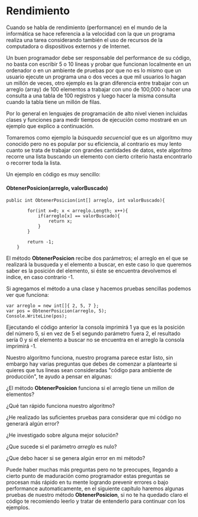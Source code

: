 # Rendimiento

Cuando se habla de rendimiento (performance) en el mundo de la informática se hace referencia a la velocidad con la que un programa realiza una tarea considerando también el uso de recursos de la computadora o dispositivos externos y de Internet.

Un buen programador debe ser responsable del performance de su código, no basta con escribir 5 o 10 lineas y probar que funcionan localmente en un ordenador o en un ambiente de pruebas por que no es lo mismo que un usuario ejecute un programa una o dos veces a que mil usuarios lo hagan un millón de veces, otro ejemplo es la gran diferencia entre trabajar con un arreglo (array) de 100 elementos a trabajar con uno de 100,000 o hacer una consulta a una tabla de 100 registros y luego hacer la misma consulta cuando la tabla tiene un millón de filas.

Por lo general en lenguajes de programación de alto nivel vienen incluidas clases y funciones para medir tiempos de ejecución como mostraré en un ejemplo que explico a continuación.

Tomaremos como ejemplo la *búsqueda secuencial* que es un algoritmo muy conocido pero no es popular por su eficiencia, al contrario es muy lento cuanto se trata de trabajar con grandes cantidades de datos, este algoritmo recorre una lista buscando un elemento con cierto criterio hasta encontrarlo o recorrer toda la lista.

Un ejemplo en código es muy sencillo:

#### ObtenerPosicion(arreglo, valorBuscado)
```
public int ObtenerPosicion(int[] arreglo, int valorBuscado){

        for(int x=0; x < arreglo.Length; x++){
            if(arreglo[x] == valorBuscado){
                return x;
            }
        }

        return -1;
    }

```

El método **ObtenerPosicion** recibe dos parámetros; el arreglo en el que se realizará la busqueda y el elemento a buscar, en este caso lo que queremos saber es la posición del elemento, si éste se encuentra devolvemos el indice, en caso contrario -1.

Si agregamos el método a una clase y hacemos pruebas sencillas podemos ver que funciona:

```
var arreglo = new int[]{ 2, 5, 7 };
var pos = ObtenerPosicion(arreglo, 5);
Console.WriteLine(pos);

```
Ejecutando el código anterior la consola imprimirá 1 ya que es la posición del número 5, si en vez de 5 el segundo parámetro fuera 2, el resultado sería 0 y si el elemento a buscar no se encuentra en el arreglo la consola imprimirá -1.

Nuestro algoritmo funciona, nuestro programa parece estar listo, sin embargo hay varias preguntas que debes de comenzar a plantearte si quieres que tus lineas sean consideradas "código para ambiente de producción", te ayudo a pensar en algunas:

¿El método **ObtenerPosicion** funciona si el arreglo tiene un millon de elementos?

¿Qué tan rápido funciona nuestro algoritmo?

¿He realizado las suficientes pruebas para considerar que mi código no generará algún error?

¿He investigado sobre alguna mejor solución?

¿Que sucede si el parámetro *arreglo* es nulo?

¿Que debo hacer si se genera algún error en mi método?

Puede haber muchas más preguntas pero no te preocupes, llegando a cierto punto de maduración como programador estas preguntas se procesan más rápido en tu mente logrando prevenir errores o bajo performance automaticamente, en el siguiente capítulo haremos algunas pruebas de nuestro método **ObtenerPosicion**, si no te ha quedado claro el código te recomiendo leerlo y tratar de entenderlo para continuar con los ejemplos.
